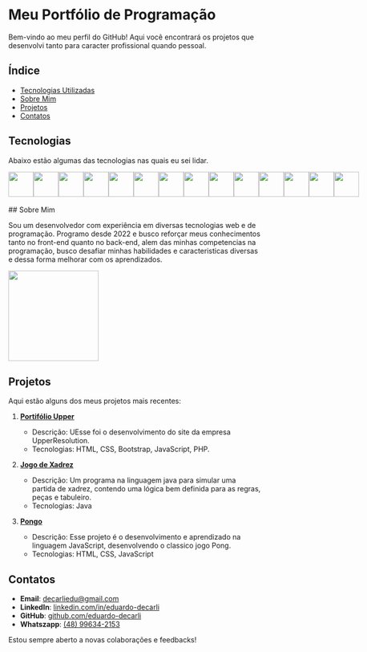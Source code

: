 # Meu Portfólio de Programação

Bem-vindo ao meu perfil do GitHub! Aqui você encontrará os projetos que desenvolvi tanto para caracter profissional quando pessoal.

## Índice

- [Tecnologias Utilizadas](#tecnologias)
- [Sobre Mim](#sobre-mim)
- [Projetos](#projetos)
- [Contatos](#Contatos)

## Tecnologias

Abaixo estão algumas das tecnologias nas quais eu sei lidar. 

<div style="display: flex"><br>
   <img height="50" width="50" src="https://cdn.jsdelivr.net/gh/devicons/devicon@latest/icons/html5/html5-original.svg" />
   <img height="50" width="50" src="https://cdn.jsdelivr.net/gh/devicons/devicon@latest/icons/css3/css3-original.svg" />
   <img height="50" width="50" src="https://cdn.jsdelivr.net/gh/devicons/devicon@latest/icons/bootstrap/bootstrap-original.svg" />
   <img height="50" width="50" src="https://cdn.jsdelivr.net/gh/devicons/devicon@latest/icons/javascript/javascript-original.svg" />
   <img height="50" width="50" src="https://cdn.jsdelivr.net/gh/devicons/devicon@latest/icons/nodejs/nodejs-original-wordmark.svg" />
   <img height="50" width="50" src="https://cdn.jsdelivr.net/gh/devicons/devicon@latest/icons/java/java-original.svg" />
   <img height="50" width="50" src="https://cdn.jsdelivr.net/gh/devicons/devicon@latest/icons/mysql/mysql-original.svg" />
   <img height="50" width="50" src="https://cdn.jsdelivr.net/gh/devicons/devicon@latest/icons/linux/linux-original.svg" />
   <img height="50" width="50" src="https://cdn.jsdelivr.net/gh/devicons/devicon@latest/icons/git/git-original-wordmark.svg" />
   <img height="50" width="50"src="https://cdn.jsdelivr.net/gh/devicons/devicon@latest/icons/spring/spring-original.svg" />
   <img height="50" width="50"src="https://cdn.jsdelivr.net/gh/devicons/devicon@latest/icons/docker/docker-original.svg" />
   <img height="50" width="50"src="https://cdn.jsdelivr.net/gh/devicons/devicon@latest/icons/amazonwebservices/amazonwebservices-original-wordmark.svg" />
   <img height="50" width="50"src="https://cdn.jsdelivr.net/gh/devicons/devicon@latest/icons/rabbitmq/rabbitmq-original-wordmark.svg" />
   <img height="50" width="50"src="https://cdn.jsdelivr.net/gh/devicons/devicon@latest/icons/mongodb/mongodb-original-wordmark.svg" />
</div><br>
## Sobre Mim

Sou um desenvolvedor com experiência em diversas tecnologias web e de programação. Programo desde 2022 e busco reforçar meus conhecimentos tanto no front-end quanto no back-end, alem das minhas competencias na programação, busco desafiar minhas habilidades e caracteristicas diversas e dessa forma melhorar com os aprendizados.

<img loading="lazy" height="180em" src="https://github-readme-stats.vercel.app/api/top-langs/?username=Eduardo-Decarli&layout=compact&langs_count=7&theme=dracula"/>

## Projetos

Aqui estão alguns dos meus projetos mais recentes:

1. **[Portifólio Upper](https://github.com/Eduardo-Decarli/UpperSolution---Portif-lio)**
   - Descrição: UEsse foi o desenvolvimento do site da empresa UpperResolution.
   - Tecnologias: HTML, CSS, Bootstrap, JavaScript, PHP.

2. **[Jogo de Xadrez](https://github.com/Eduardo-Decarli/Projeto-Xadrez-Java)**
   - Descrição: Um programa na linguagem java para simular uma partida de xadrez, contendo uma lógica bem definida para as regras, peças e tabuleiro.
   - Tecnologias: Java

3. **[Pongo](https://github.com/Eduardo-Decarli/Pong)**
   - Descrição: Esse projeto é o desenvolvimento e aprendizado na linguagem JavaScript, desenvolvendo o classico jogo Pong.
   - Tecnologias: HTML, CSS, JavaScript



## Contatos

- **Email**: [decarliedu@gmail.com](decarliedu@gmail.com)
- **LinkedIn**: [linkedin.com/in/eduardo-decarli](www.linkedin.com/in/eduardo-decarli)
- **GitHub**: [github.com/eduardo-decarli](https://github.com/eduardo-decarli)
- **Whatszapp**: [(48) 99634-2153](https://wa.me/48996342153)

Estou sempre aberto a novas colaborações e feedbacks!
          
          
          
